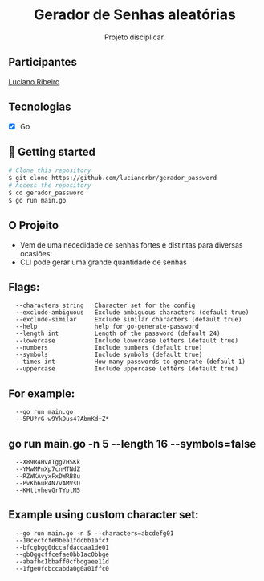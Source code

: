 <h1 align="center">
Gerador de Senhas aleatórias 
</h1>

<p align="center">Projeto disciplicar.</p>

## Participantes

[Luciano Ribeiro](https://github.com/lucianorbr)

## Tecnologias

- [x] Go

## 🚀 Getting started

```bash
# Clone this repository
$ git clone https://github.com/lucianorbr/gerador_password
# Access the repository
$ cd gerador_password
$ go run main.go

```
## O Projeito
- Vem de uma necedidade de senhas fortes e distintas para diversas ocasiões:
- CLI pode gerar uma grande quantidade de senhas 

## Flags:

      --characters string   Character set for the config
      --exclude-ambiguous   Exclude ambiguous characters (default true)
      --exclude-similar     Exclude similar characters (default true)
      --help                help for go-generate-password
      --length int          Length of the password (default 24)
      --lowercase           Include lowercase letters (default true)
      --numbers             Include numbers (default true)
      --symbols             Include symbols (default true)
      --times int           How many passwords to generate (default 1)
      --uppercase           Include uppercase letters (default true)
      
## For example:

      --go run main.go
      --5PU?rG-w9YkDus4?AbmKd+Z*

##  go run main.go -n 5 --length 16 --symbols=false
      --X89R4HvATgg7HSKk
      --YMwMPnXp7cnMTNdZ
      --RZWKAvyxFxDWRB8u
      --PvKb6uP4N7vAMVsD
      --KHttvhevGrTYptM5
      
## Example using custom character set:

      --go run main.go -n 5 --characters=abcdefg01
      --10cecfcfe0bea1fdcbb1afcf
      --bfcgbgg0dccafdacdaa1de01
      --gb0ggcffcefae0bb1ac0bbge
      --abafbc1bbaff0cfbdgaee11d
      --1fge0fcbccabda0g0a01ffc0
